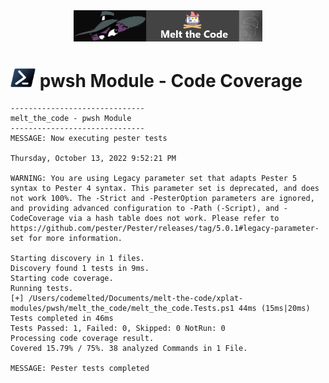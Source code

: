 <div style="text-align: center"><a href="/"><img style="width: 60%;" src="../../../../website-nav/logos/logo-593x100.png"></a></div>

<h1><img style="height: 30px;" src="../../../../website-nav/icons/ps_black_64.png" /> pwsh Module - Code Coverage </h1>

```
------------------------------
melt_the_code - pwsh Module
------------------------------
MESSAGE: Now executing pester tests

Thursday, October 13, 2022 9:52:21 PM

WARNING: You are using Legacy parameter set that adapts Pester 5 syntax to Pester 4 syntax. This parameter set is deprecated, and does not work 100%. The -Strict and -PesterOption parameters are ignored, and providing advanced configuration to -Path (-Script), and -CodeCoverage via a hash table does not work. Please refer to https://github.com/pester/Pester/releases/tag/5.0.1#legacy-parameter-set for more information.

Starting discovery in 1 files.
Discovery found 1 tests in 9ms.
Starting code coverage.
Running tests.
[+] /Users/codemelted/Documents/melt-the-code/xplat-modules/pwsh/melt_the_code/melt_the_code.Tests.ps1 44ms (15ms|20ms)
Tests completed in 46ms
Tests Passed: 1, Failed: 0, Skipped: 0 NotRun: 0
Processing code coverage result.
Covered 15.79% / 75%. 38 analyzed Commands in 1 File.

MESSAGE: Pester tests completed
```

<script src="../../../../website-nav/index.js"></script>